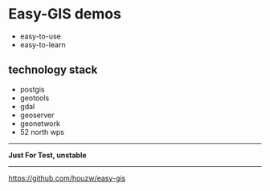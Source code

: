 # Easy-GIS demos

- easy-to-use
- easy-to-learn


## technology stack
- postgis
- geotools
- gdal
- geoserver
- geonetwork
- 52 north wps

---
**Just For Test, unstable**

---

https://github.com/houzw/easy-gis 